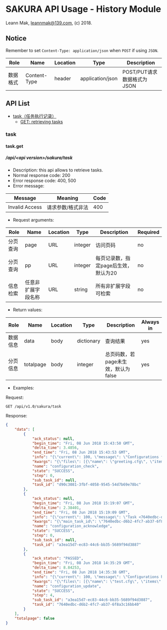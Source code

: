 # SAKURA API Usage - History Module

Leann Mak, leannmak@139.com, (c) 2018.

## Notice
 
Remember to set ```Content-Type: application/json``` when `POST` if using `JSON`.

| Role | Name | Location | Type | Description |
| --- | --- | --- | ----- | ----------- |
| 数据格式 | Content-Type | header | application/json | POST/PUT请求数据格式为JSON |

## API List
* [task（任务执行记录）](#task)
    * [GET: retrieving tasks](#taskget)

### task
#### task.get
##### /api/&lt;api version&gt;/sakura/task
* Description: this api allows to retrieve tasks.
* Normal response code: 200
* Error response code: 400, 500
* Error message:

| Message | Meaning | Code |
| --------------- | --------------- | --- |
| Invalid Access | 请求参数/格式非法 | 400 |

* Request arguments:

| Role | Name | Location | Type | Description | Required |
| --- | ------ | --- | --- | ----------- | --- |
| 分页查询 | page | URL | integer | 访问页码 | no |
| 分页查询 | pp | URL | integer | 每页记录数，指定page后生效，默认为20 | no |
| 信息检索 | 任意非扩展字段名称 | URL | string | 所有非扩展字段可检索 | no |

* Return values:

| Role | Name | Location | Type | Description | Always in |
| --- | --- | --- | --- | ----------- | --- |
| 数据信息 | data | body | dictionary | 查询结果 | yes |
| 分页信息 | totalpage | body | integer | 总页码数，若page未生效，默认为false | yes |

* Examples:  

Request:

```http
GET /api/v1.0/sakura/task
```

Response:

```json
{
    "data": [
        {
            "ack_status": null,
            "begin_time": "Fri, 08 Jun 2018 15:43:50 GMT",
            "delta_time": 3.4856,
            "end_time": "Fri, 08 Jun 2018 15:43:53 GMT",
            "info": "{\"current\": 100, \"message\": \"Configurations files have been checked completely.\", \"total\": 100, \"data\": [{\"greeting.cfg\": {\"127.0.0.1\": {\"content_actual\": \"hello jude, my name is leann.\\nnice to meet you.\\n \\nme too.\", \"content_expected\": \"hello world!\", \"last_modify_time\": \"2018-05-22 10:24:10.637048142 +0800\", \"content\": \"f6ee91aecaa4e412dd75dacff705c9ea != fc3ff98e8c6a0d3087d515c0473f8677\", \"mode\": \"0775 != 0755\", \"owner\": \"OK\"}}}, {\"test.cfg\": {\"127.0.0.1\": {\"content\": \"OK\", \"owner\": \"OK\", \"mode\": \"OK\", \"last_modify_time\": \"2018-06-08 14:35:38.159246182 +0800\"}}}]}",
            "kwargs": "{\"files\": [{\"name\": \"greeting.cfg\", \"items\": {}, \"mode\": \"0755\", \"template\": \"hello world!\", \"owner\": {\"group\": \"apps\", \"name\": \"appa\"}, \"dir\": \"/apps/conf/test\"}, {\"name\": \"test.cfg\", \"items\": {\"what\": \"is playing basketball\", \"who\": \"jay\", \"when\": \"now\", \"whom\": \"kobe\", \"where\": \"on the playground\", \"why\": \"for fun\"}, \"mode\": \"0755\", \"template\": \"{{getv \\\"/who\\\"}} {{getv \\\"/what\\\"}} with {{getv \\\"/whom\\\"}} {{getv \\\"/where\\\"}} {{getv \\\"/when\\\"}} {{getv \\\"/why\\\"}}.\\r\\n\", \"owner\": {\"group\": \"leannmak\", \"name\": \"leannmak\"}, \"dir\": \"/apps/conf/test\"}], \"hosts\": [\"127.0.0.1\"]}",
            "name": "configuration_check",
            "state": "SUCCESS",
            "step": 0,
            "sub_task_id": null,
            "task_id": "d90c3081-3fbf-4058-9545-54d7b69e78bc"
        },
        {
            "ack_status": null,
            "begin_time": "Fri, 08 Jun 2018 15:19:07 GMT",
            "delta_time": 2.38401,
            "end_time": "Fri, 08 Jun 2018 15:19:09 GMT",
            "info": "{\"current\": 100, \"message\": \"Task <7640edbc-d6b2-4fc7-ab37-6f8a3c16bb40> have been acknowledged.\", \"total\": 100, \"data\": null}",
            "kwargs": "{\"main_task_id\": \"7640edbc-d6b2-4fc7-ab37-6f8a3c16bb40\"}",
            "name": "configuration_acknowledge",
            "state": "SUCCESS",
            "step": 0,
            "sub_task_id": null,
            "task_id": "a3ea15d7-ec83-44c6-bb35-5689f94d3887"
        },
        {
            "ack_status": "PASSED",
            "begin_time": "Fri, 08 Jun 2018 14:35:29 GMT",
            "delta_time": 8.84253,
            "end_time": "Fri, 08 Jun 2018 14:35:38 GMT",
            "info": "{\"current\": 100, \"message\": \"Configurations have been updated completely.\", \"total\": 100, \"data\": null}",
            "kwargs": "{\"files\": [{\"name\": \"test.cfg\", \"items\": {\"what\": \"is playing basketball\", \"who\": \"jay\", \"when\": \"now\", \"whom\": \"kobe\", \"where\": \"on the playground\", \"why\": \"for fun\"}, \"mode\": \"0755\", \"template\": \"{{getv \\\"/who\\\"}} {{getv \\\"/what\\\"}} with {{getv \\\"/whom\\\"}} {{getv \\\"/where\\\"}} {{getv \\\"/when\\\"}} {{getv \\\"/why\\\"}}.\\r\\n\", \"owner\": {\"group\": \"leannmak\", \"name\": \"leannmak\"}, \"dir\": \"/apps/conf/test\"}], \"use_disconf\": false, \"service_version\": \"1.0\", \"service_name\": \"test\", \"check_cmd\": \"\", \"hosts\": [\"127.0.0.1\"], \"env_name\": \"qa\", \"reload_cmd\": \"\"}",
            "name": "configuration_update",
            "state": "SUCCESS",
            "step": 4,
            "sub_task_id": "a3ea15d7-ec83-44c6-bb35-5689f94d3887",
            "task_id": "7640edbc-d6b2-4fc7-ab37-6f8a3c16bb40"
        }
    ],
    "totalpage": false
}
```
